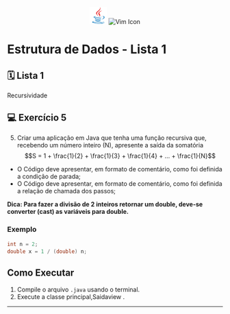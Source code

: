 <p align="center">
  <img src="https://raw.githubusercontent.com/devicons/devicon/master/icons/java/java-original.svg" alt="Java Icon" height="40" width="40">
  <img src="https://cdn.jsdelivr.net/gh/devicons/devicon/icons/vim/vim-original.svg" alt="Vim Icon" height="40" width="40">
</p>

# Estrutura de Dados - Lista 1

## 🗓️ Lista 1

Recursividade

## 💻 Exercício 5

5. Criar uma aplicação em Java que tenha uma função recursiva que, recebendo um número inteiro (N), apresente a saída da somatória
$$S = 1 + \frac{1}{2} + \frac{1}{3} + \frac{1}{4} + ... + \frac{1}{N}$$

- O Código deve apresentar, em formato de comentário, como foi definida a condição
de parada;
- O Código deve apresentar, em formato de comentário, como foi definida a relação de chamada dos passos;

**Dica: Para fazer a divisão de 2 inteiros retornar um double, deve-se converter (cast) as variáveis para double.**

### Exemplo

```java
int n = 2;
double x = 1 / (double) n;
```

## Como Executar

1. Compile o arquivo `.java` usando o terminal.
2. Execute a classe principal,Saidaview .

---
